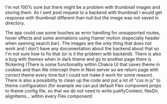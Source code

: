 I'm not 100% sure but there might be a problem with thumbnail images and storing them. As I sent post request to a backend with thumbnail i would get response with thumbnail different than null but the image was not saved in directory.

The app could use some touches as error handling for unsupported routes, hover effects and some animations using framer motion (especially header when opening search bar). The images are the only thing that does not work and I don't have any documentation about the backend about that so I'm not sure how to fix that (or is it the problem with backend). There is also a bug with themes when in dark theme and go to another page there is flickering (There is some functionality within Chakra UI that saves theme in cookies and than We intercept them in Next server so we return page with correct theme every time but I could not make it work for some reason). There is also a possibility to clean up the code and put a lot of "css in js" to theme configuration (for example we can put default Flex component props to theme config file, so that we do not need to write justifyContent, flexDir, alignItems... within every Flex component)
